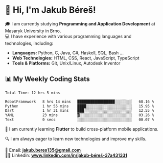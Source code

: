 # 👋 Hi, I'm Jakub Béreš!

🎓 I am currently studying **Programming and Application Development** at Masaryk University in Brno.  
💻 I have experience with various programming languages and technologies, including:  
   - **Languages:** Python, C, Java, C#, Haskell, SQL, Bash ...  
   - **Web Technologies:** HTML, CSS, React, JavaScript, TypeScript  
   - **Tools & Platforms:** Git, Unix/Linux, Autodesk Inventor

## 📊 My Weekly Coding Stats
<!--START_SECTION:waka-->

```txt
Total Time: 12 hrs 5 mins

RobotFramework   8 hrs 14 mins   █████████████████░░░░░░░░   68.16 %
Python           1 hr 55 mins    ████░░░░░░░░░░░░░░░░░░░░░   15.95 %
Dart             1 hr 31 mins    ███░░░░░░░░░░░░░░░░░░░░░░   12.55 %
YAML             23 mins         ▓░░░░░░░░░░░░░░░░░░░░░░░░   03.26 %
Text             0 secs          ░░░░░░░░░░░░░░░░░░░░░░░░░   00.07 %
```

<!--END_SECTION:waka-->

🚀 I am currently learning **Flutter** to build cross-platform mobile applications.  

🔍 I am always eager to learn new technologies and improve my skills.  

📩 Email:        **jakub.beres135@gmail.com**  
🧑‍💻 Linkedin:     **www.linkedin.com/in/jakub-béreš-37a431331**


